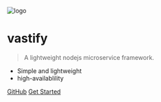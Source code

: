 ![logo](_media/icon.svg)

<h1>vastify</h1>

> A lightweight nodejs microservice framework.

* Simple and lightweight
* high-availablility

[GitHub](https://github.com/Cecil0o0/vastify.git)
[Get Started](#vastify)
